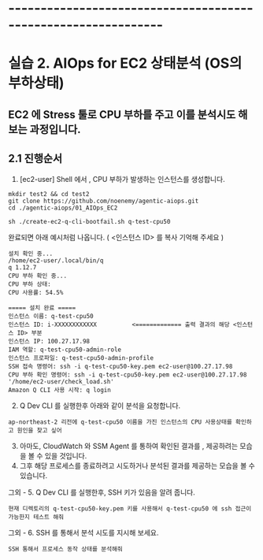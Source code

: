 # --------------------------------------------------------------

# 실습 2. AIOps for EC2 상태분석 (OS의 부하상태)

## EC2 에 Stress 툴로 CPU 부하를 주고 이를 분석시도 해보는 과정입니다. 

## 2.1 진행순서

1. [ec2-user] Shell 에서 , CPU 부하가 발생하는 인스턴스를 생성합니다.
```
mkdir test2 && cd test2
git clone https://github.com/noenemy/agentic-aiops.git
cd ./agentic-aiops/01_AIOps_EC2

sh ./create-ec2-q-cli-bootfail.sh q-test-cpu50
```
완료되면 아래 예시처럼 나옵니다. ( <인스턴스 ID> 를 복사 기억해 주세요 )
```
설치 확인 중...
/home/ec2-user/.local/bin/q
q 1.12.7
CPU 부하 확인 중...
CPU 부하 상태:
CPU 사용률: 54.5%

===== 설치 완료 =====
인스턴스 이름: q-test-cpu50
인스턴스 ID: i-XXXXXXXXXXXX          <============= 출력 결과의 해당 <인스턴스 ID> 부분 
인스턴스 IP: 100.27.17.98
IAM 역할: q-test-cpu50-admin-role
인스턴스 프로파일: q-test-cpu50-admin-profile
SSH 접속 명령어: ssh -i q-test-cpu50-key.pem ec2-user@100.27.17.98
CPU 부하 확인 명령어: ssh -i q-test-cpu50-key.pem ec2-user@100.27.17.98 '/home/ec2-user/check_load.sh'
Amazon Q CLI 사용 시작: q login
```

2. Q Dev CLI 를 실행한후 아래와 같이 분석을 요청합니다.
```
ap-northeast-2 리전에 q-test-cpu50 이름을 가진 인스턴스의 CPU 사용상태를 확인하고 원인을 찾고 싶어
```

3. 아마도, CloudWatch 와 SSM Agent 를 통하여 확인된 결과를 , 제공하려는 모습을 볼 수 있을 것입니다.
4. 그후 해당 프로세스를 종료하려고 시도하거나 분석된 결과를 제공하는 모습을 볼 수 있습니다.


그외 - 5. Q Dev CLI 를 실행한후, SSH 키가 있음을 알려 줍니다.
```
현재 디렉토리의 q-test-cpu50-key.pem 키를 사용해서 q-test-cpu50 에 ssh 접근이 가능한지 테스트 해줘
```
그외 - 6. SSH 를 통해서 분석 시도를 지시해 보세요. 
```
SSH 통해서 프로세스 동작 상태를 분석해줘 
```
   
